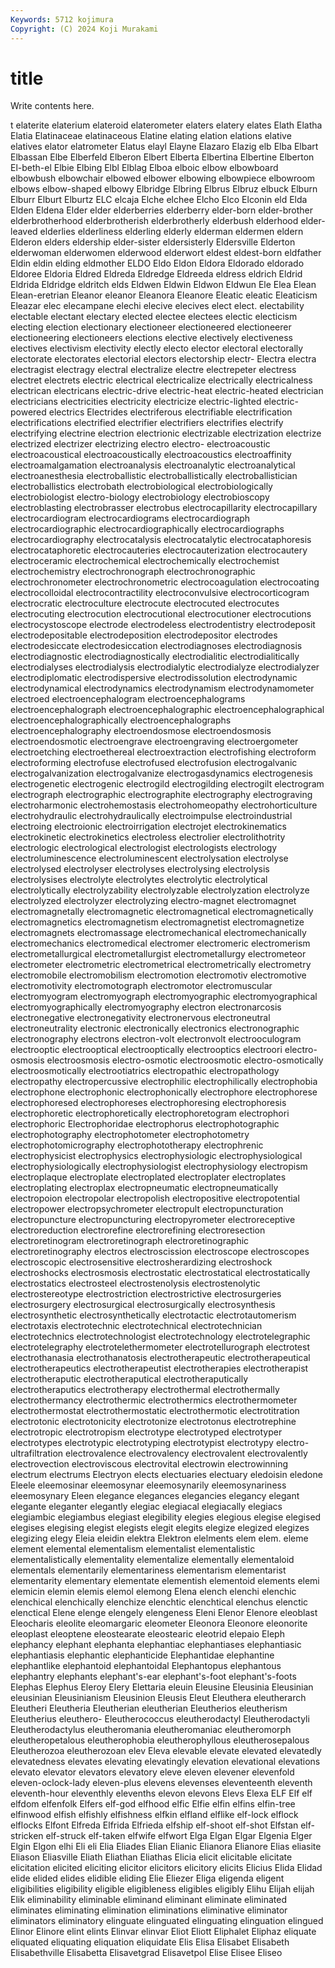 ```yaml
---
Keywords: 5712 kojimura
Copyright: (C) 2024 Koji Murakami
---
```


# title

Write contents here.



t elaterite elaterium elateroid elaterometer
elaters elatery elates Elath Elatha Elatia Elatinaceae elatinaceous Elatine elating
elation elations elative elatives elator elatrometer Elatus elayl Elayne Elazaro
Elazig elb Elba Elbart Elbassan Elbe Elberfeld Elberon Elbert Elberta
Elbertina Elbertine Elberton El-beth-el Elbie Elbing Elbl Elblag Elboa elboic
elbow elbowboard elbowbush elbowchair elbowed elbower elbowing elbowpiece elbowroom elbows
elbow-shaped elbowy Elbridge Elbring Elbrus Elbruz elbuck Elburn Elburr Elburt
Elburtz ELC elcaja Elche elchee Elcho Elco Elconin eld Elda
Elden Eldena Elder elder elderberries elderberry elder-born elder-brother elderbrotherhood elderbrotherish
elderbrotherly elderbush elderhood elder-leaved elderlies elderliness elderling elderly elderman eldermen
eldern Elderon elders eldership elder-sister eldersisterly Eldersville Elderton elderwoman elderwomen
elderwood elderwort eldest eldest-born eldfather Eldin eldin elding eldmother ELDO
Eldo Eldon Eldora Eldorado eldorado Eldoree Eldoria Eldred Eldreda Eldredge
Eldreeda eldress eldrich Eldrid Eldrida Eldridge eldritch elds Eldwen Eldwin
Eldwon Eldwun Ele Elea Elean Elean-eretrian Eleanor eleanor Eleanora Eleanore
Eleatic eleatic Eleaticism Eleazar elec elecampane elechi elecive elecives elect
elect. electability electable electant electary elected electee electees electic electicism
electing election electionary electioneer electioneered electioneerer electioneering electioneers elections elective
electively electiveness electives electivism electivity electly electo elector electoral electorally
electorate electorates electorial electors electorship electr- Electra electra electragist electragy
electral electralize electre electrepeter electress electret electrets electric electrical electricalize
electrically electricalness electrican electricans electric-drive electric-heat electric-heated electrician electricians electricities
electricity electricize electric-lighted electric-powered electrics Electrides electriferous electrifiable electrification electrifications
electrified electrifier electrifiers electrifies electrify electrifying electrine electrion electrionic electrizable
electrization electrize electrized electrizer electrizing electro electro- electroacoustic electroacoustical electroacoustically
electroacoustics electroaffinity electroamalgamation electroanalysis electroanalytic electroanalytical electroanesthesia electroballistic electroballistically electroballistician
electroballistics electrobath electrobiological electrobiologically electrobiologist electro-biology electrobiology electrobioscopy electroblasting electrobrasser
electrobus electrocapillarity electrocapillary electrocardiogram electrocardiograms electrocardiograph electrocardiographic electrocardiographically electrocardiographs electrocardiography
electrocatalysis electrocatalytic electrocataphoresis electrocataphoretic electrocauteries electrocauterization electrocautery electroceramic electrochemical electrochemically
electrochemist electrochemistry electrochronograph electrochronographic electrochronometer electrochronometric electrocoagulation electrocoating electrocolloidal electrocontractility
electroconvulsive electrocorticogram electrocratic electroculture electrocute electrocuted electrocutes electrocuting electrocution electrocutional
electrocutioner electrocutions electrocystoscope electrode electrodeless electrodentistry electrodeposit electrodepositable electrodeposition electrodepositor
electrodes electrodesiccate electrodesiccation electrodiagnoses electrodiagnosis electrodiagnostic electrodiagnostically electrodialitic electrodialitically electrodialyses
electrodialysis electrodialytic electrodialyze electrodialyzer electrodiplomatic electrodispersive electrodissolution electrodynamic electrodynamical electrodynamics
electrodynamism electrodynamometer electroed electroencephalogram electroencephalograms electroencephalograph electroencephalographic electroencephalographical electroencephalographically electroencephalographs
electroencephalography electroendosmose electroendosmosis electroendosmotic electroengrave electroengraving electroergometer electroetching electroethereal electroextraction
electrofishing electroform electroforming electrofuse electrofused electrofusion electrogalvanic electrogalvanization electrogalvanize electrogasdynamics
electrogenesis electrogenetic electrogenic electrogild electrogilding electrogilt electrogram electrograph electrographic electrographite
electrography electrograving electroharmonic electrohemostasis electrohomeopathy electrohorticulture electrohydraulic electrohydraulically electroimpulse electroindustrial
electroing electroionic electroirrigation electrojet electrokinematics electrokinetic electrokinetics electroless electrolier electrolithotrity
electrologic electrological electrologist electrologists electrology electroluminescence electroluminescent electrolysation electrolyse electrolysed
electrolyser electrolyses electrolysing electrolysis electrolysises electrolyte electrolytes electrolytic electrolytical electrolytically
electrolyzability electrolyzable electrolyzation electrolyze electrolyzed electrolyzer electrolyzing electro-magnet electromagnet electromagnetally
electromagnetic electromagnetical electromagnetically electromagnetics electromagnetism electromagnetist electromagnetize electromagnets electromassage electromechanical
electromechanically electromechanics electromedical electromer electromeric electromerism electrometallurgical electrometallurgist electrometallurgy electrometeor
electrometer electrometric electrometrical electrometrically electrometry electromobile electromobilism electromotion electromotiv electromotive
electromotivity electromotograph electromotor electromuscular electromyogram electromyograph electromyographic electromyographical electromyographically electromyography
electron electronarcosis electronegative electronegativity electronervous electroneutral electroneutrality electronic electronically electronics
electronographic electronography electrons electron-volt electronvolt electrooculogram electrooptic electrooptical electrooptically electrooptics
electroori electro-osmosis electroosmosis electro-osmotic electroosmotic electro-osmotically electroosmotically electrootiatrics electropathic electropathology
electropathy electropercussive electrophilic electrophilically electrophobia electrophone electrophonic electrophonically electrophore electrophorese
electrophoresed electrophoreses electrophoresing electrophoresis electrophoretic electrophoretically electrophoretogram electrophori electrophoric Electrophoridae
electrophorus electrophotographic electrophotography electrophotometer electrophotometry electrophotomicrography electrophototherapy electrophrenic electrophysicist electrophysics
electrophysiologic electrophysiological electrophysiologically electrophysiologist electrophysiology electropism electroplaque electroplate electroplated electroplater
electroplates electroplating electroplax electropneumatic electropneumatically electropoion electropolar electropolish electropositive electropotential
electropower electropsychrometer electropult electropuncturation electropuncture electropuncturing electropyrometer electroreceptive electroreduction electrorefine
electrorefining electroresection electroretinogram electroretinograph electroretinographic electroretinography electros electroscission electroscope electroscopes
electroscopic electrosensitive electrosherardizing electroshock electroshocks electrosmosis electrostatic electrostatical electrostatically electrostatics
electrosteel electrostenolysis electrostenolytic electrostereotype electrostriction electrostrictive electrosurgeries electrosurgery electrosurgical electrosurgically
electrosynthesis electrosynthetic electrosynthetically electrotactic electrotautomerism electrotaxis electrotechnic electrotechnical electrotechnician electrotechnics
electrotechnologist electrotechnology electrotelegraphic electrotelegraphy electrotelethermometer electrotellurograph electrotest electrothanasia electrothanatosis electrotherapeutic
electrotherapeutical electrotherapeutics electrotherapeutist electrotherapies electrotherapist electrotheraputic electrotheraputical electrotheraputically electrotheraputics electrotherapy
electrothermal electrothermally electrothermancy electrothermic electrothermics electrothermometer electrothermostat electrothermostatic electrothermotic electrotitration
electrotonic electrotonicity electrotonize electrotonus electrotrephine electrotropic electrotropism electrotype electrotyped electrotyper
electrotypes electrotypic electrotyping electrotypist electrotypy electro-ultrafiltration electrovalence electrovalency electrovalent electrovalently
electrovection electroviscous electrovital electrowin electrowinning electrum electrums Electryon elects electuaries
electuary eledoisin eledone Eleele eleemosinar eleemosynar eleemosynarily eleemosynariness eleemosynary Eleen
elegance elegances elegancies elegancy elegant elegante eleganter elegantly elegiac elegiacal
elegiacally elegiacs elegiambic elegiambus elegiast elegibility elegies elegious elegise elegised
elegises elegising elegist elegists elegit elegits elegize elegized elegizes elegizing
elegy Eleia eleidin elektra Elektron elelments elem elem. eleme element
elemental elementalism elementalist elementalistic elementalistically elementality elementalize elementally elementaloid elementals
elementarily elementariness elementarism elementarist elementarity elementary elementate elementish elementoid elements
elemi elemicin elemin elemis elemol elemong Elena elench elenchi elenchic
elenchical elenchically elenchize elenchtic elenchtical elenchus elenctic elenctical Elene elenge
elengely elengeness Eleni Elenor Elenore eleoblast Eleocharis eleolite eleomargaric eleometer
Eleonora Eleonore eleonorite eleoplast eleoptene eleostearate eleostearic eleotrid elepaio Eleph
elephancy elephant elephanta elephantiac elephantiases elephantiasic elephantiasis elephantic elephanticide Elephantidae
elephantine elephantlike elephantoid elephantoidal Elephantopus elephantous elephantry elephants elephant's-ear elephant's-foot
elephant's-foots Elephas Elephus Eleroy Elery Elettaria eleuin Eleusine Eleusinia Eleusinian
eleusinian Eleusinianism Eleusinion Eleusis Eleut Eleuthera eleutherarch Eleutheri Eleutheria Eleutherian
eleutherian Eleutherios eleutherism Eleutherius eleuthero- Eleutherococcus eleutherodactyl Eleutherodactyli Eleutherodactylus eleutheromania
eleutheromaniac eleutheromorph eleutheropetalous eleutherophobia eleutherophyllous eleutherosepalous Eleutherozoa eleutherozoan elev Eleva
elevable elevate elevated elevatedly elevatedness elevates elevating elevatingly elevation elevational
elevations elevato elevator elevators elevatory eleve eleven elevener elevenfold eleven-oclock-lady
eleven-plus elevens elevenses eleventeenth eleventh eleventh-hour eleventhly elevenths elevon elevons
Elevs Elexa ELF Elf elf elfdom elfenfolk Elfers elf-god elfhood
elfic Elfie elfin elfins elfin-tree elfinwood elfish elfishly elfishness elfkin
elfland elflike elf-lock elflock elflocks Elfont Elfreda Elfrida Elfrieda elfship
elf-shoot elf-shot Elfstan elf-stricken elf-struck elf-taken elfwife elfwort Elga Elgan
Elgar Elgenia Elger Elgin Elgon elhi Eli eli Elia Eliades
Elian Elianic Elianora Elianore Elias eliasite Eliason Eliasville Eliath Eliathan
Eliathas Elicia elicit elicitable elicitate elicitation elicited eliciting elicitor elicitors
elicitory elicits Elicius Elida Elidad elide elided elides elidible eliding
Elie Eliezer Eliga eligenda eligent eligibilities eligibility eligible eligibleness eligibles
eligibly Elihu Elijah elijah Elik eliminability eliminable eliminand eliminant eliminate
eliminated eliminates eliminating elimination eliminations eliminative eliminator eliminators eliminatory elinguate
elinguated elinguating elinguation elingued Elinor Elinore elint elints Elinvar elinvar
Eliot Eliott Eliphalet Eliphaz eliquate eliquated eliquating eliquation eliquidate Elis
Elisa Elisabet Elisabeth Elisabethville Elisabetta Elisavetgrad Elisavetpol Elise Elisee Eliseo
